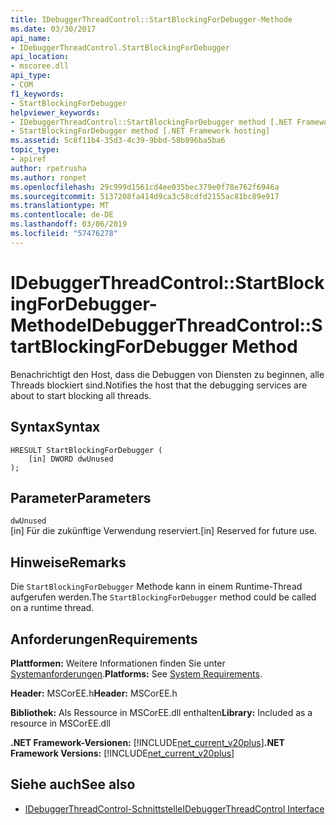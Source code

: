 ```yaml
---
title: IDebuggerThreadControl::StartBlockingForDebugger-Methode
ms.date: 03/30/2017
api_name:
- IDebuggerThreadControl.StartBlockingForDebugger
api_location:
- mscoree.dll
api_type:
- COM
f1_keywords:
- StartBlockingForDebugger
helpviewer_keywords:
- IDebuggerThreadControl::StartBlockingForDebugger method [.NET Framework hosting]
- StartBlockingForDebugger method [.NET Framework hosting]
ms.assetid: 5c8f11b4-35d3-4c39-9bbd-58b896ba5ba6
topic_type:
- apiref
author: rpetrusha
ms.author: ronpet
ms.openlocfilehash: 29c999d1561cd4ee035bec379e0f78e762f6946a
ms.sourcegitcommit: 5137208fa414d9ca3c58cdfd2155ac81bc89e917
ms.translationtype: MT
ms.contentlocale: de-DE
ms.lasthandoff: 03/06/2019
ms.locfileid: "57476278"
---
```

# <a name="idebuggerthreadcontrolstartblockingfordebugger-method"></a><span data-ttu-id="6f0c7-102">IDebuggerThreadControl::StartBlockingForDebugger-Methode</span><span class="sxs-lookup"><span data-stu-id="6f0c7-102">IDebuggerThreadControl::StartBlockingForDebugger Method</span></span>
<span data-ttu-id="6f0c7-103">Benachrichtigt den Host, dass die Debuggen von Diensten zu beginnen, alle Threads blockiert sind.</span><span class="sxs-lookup"><span data-stu-id="6f0c7-103">Notifies the host that the debugging services are about to start blocking all threads.</span></span>  
  
## <a name="syntax"></a><span data-ttu-id="6f0c7-104">Syntax</span><span class="sxs-lookup"><span data-stu-id="6f0c7-104">Syntax</span></span>  
  
```  
HRESULT StartBlockingForDebugger (  
    [in] DWORD dwUnused  
);  
```  
  
## <a name="parameters"></a><span data-ttu-id="6f0c7-105">Parameter</span><span class="sxs-lookup"><span data-stu-id="6f0c7-105">Parameters</span></span>  
 `dwUnused`  
 <span data-ttu-id="6f0c7-106">[in] Für die zukünftige Verwendung reserviert.</span><span class="sxs-lookup"><span data-stu-id="6f0c7-106">[in] Reserved for future use.</span></span>  
  
## <a name="remarks"></a><span data-ttu-id="6f0c7-107">Hinweise</span><span class="sxs-lookup"><span data-stu-id="6f0c7-107">Remarks</span></span>  
 <span data-ttu-id="6f0c7-108">Die `StartBlockingForDebugger` Methode kann in einem Runtime-Thread aufgerufen werden.</span><span class="sxs-lookup"><span data-stu-id="6f0c7-108">The `StartBlockingForDebugger` method could be called on a runtime thread.</span></span>  
  
## <a name="requirements"></a><span data-ttu-id="6f0c7-109">Anforderungen</span><span class="sxs-lookup"><span data-stu-id="6f0c7-109">Requirements</span></span>  
 <span data-ttu-id="6f0c7-110">**Plattformen:** Weitere Informationen finden Sie unter [Systemanforderungen](../../../../docs/framework/get-started/system-requirements.md).</span><span class="sxs-lookup"><span data-stu-id="6f0c7-110">**Platforms:** See [System Requirements](../../../../docs/framework/get-started/system-requirements.md).</span></span>  
  
 <span data-ttu-id="6f0c7-111">**Header:** MSCorEE.h</span><span class="sxs-lookup"><span data-stu-id="6f0c7-111">**Header:** MSCorEE.h</span></span>  
  
 <span data-ttu-id="6f0c7-112">**Bibliothek:** Als Ressource in MSCorEE.dll enthalten</span><span class="sxs-lookup"><span data-stu-id="6f0c7-112">**Library:** Included as a resource in MSCorEE.dll</span></span>  
  
 <span data-ttu-id="6f0c7-113">**.NET Framework-Versionen:** [!INCLUDE[net_current_v20plus](../../../../includes/net-current-v20plus-md.md)]</span><span class="sxs-lookup"><span data-stu-id="6f0c7-113">**.NET Framework Versions:** [!INCLUDE[net_current_v20plus](../../../../includes/net-current-v20plus-md.md)]</span></span>  
  
## <a name="see-also"></a><span data-ttu-id="6f0c7-114">Siehe auch</span><span class="sxs-lookup"><span data-stu-id="6f0c7-114">See also</span></span>
- [<span data-ttu-id="6f0c7-115">IDebuggerThreadControl-Schnittstelle</span><span class="sxs-lookup"><span data-stu-id="6f0c7-115">IDebuggerThreadControl Interface</span></span>](../../../../docs/framework/unmanaged-api/hosting/idebuggerthreadcontrol-interface.md)
